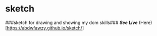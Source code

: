 # sketch
###sketch for drawing and showing my dom skills###
***See Live***
(Here)[https://abdwfawzy.github.io/sketch/]


